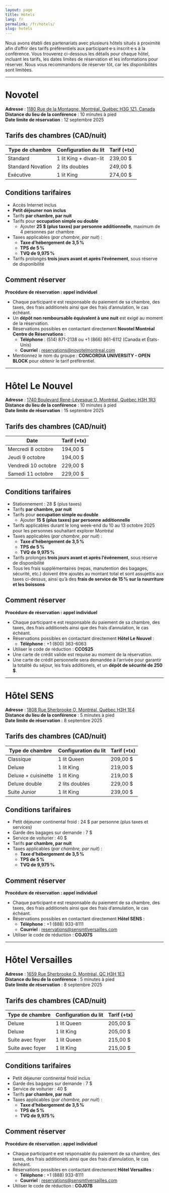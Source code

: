 ```yaml
---
layout: page
title: Hôtels
lang: fr
permalink: /fr/hotels/
slug: hotels
---
```


Nous avons établi des partenariats avec plusieurs hôtels situés à proximité afin d’offrir des tarifs préférentiels aux participant·e·s inscrit·e·s à la conférence. Vous trouverez ci-dessous les détails pour chaque hôtel, incluant les tarifs, les dates limites de réservation et les informations pour réserver. Nous vous recommandons de réserver tôt, car les disponibilités sont limitées.


---
# Novotel

**Adresse** : [1180 Rue de la Montagne, Montréal, Québec H3G 1Z1, Canada](https://maps.app.goo.gl/aG5UW4ULqqUQkB2x8) \
**Distance du lieu de la conférence** : 10 minutes à pied \
**Date limite de réservation** : 12 septembre 2025

## Tarifs des chambres (CAD/nuit)

| Type de chambre        | Configuration du lit                | Tarif (+tx) |
|------------------------|-------------------------------------|-------------|
| Standard               | 1 lit King + divan-lit              | 239,00 $    |
| Standard Novation      | 2 lits doubles                      | 249,00 $    |
| Exécutive              | 1 lit King                          | 274,00 $    |

## Conditions tarifaires

- Accès Internet inclus  
- **Petit déjeuner non inclus**  
- Tarifs **par chambre, par nuit**  
- Tarifs pour **occupation simple ou double**  
  - Ajouter **25 $ (plus taxes) par personne additionnelle**, maximum de 4 personnes par chambre  
- Taxes applicables (*par chambre, par nuit*) :  
  - **Taxe d’hébergement de 3,5 %**  
  - **TPS de 5 %**  
  - **TVQ de 9,975 %**  
- Tarifs prolongés **trois jours avant et après l’événement**, sous réserve de disponibilité  

## Comment réserver

**Procédure de réservation : appel individuel**

- Chaque participant·e est responsable du paiement de sa chambre, des taxes, des frais additionels ainsi que des frais d’annulation, le cas échéant.
- Un **dépôt non remboursable équivalent à une nuit** est exigé au moment de la réservation.
- Réservations possibles en contactant directement **Novotel Montréal Centre de Réservations** :  
  - **Téléphone** : (514) 871-2138 ou +1 (866) 861-6112 (Canada et États-Unis)  
  - **Courriel** : [reservations@novotelmontreal.com](mailto:reservations@novotelmontreal.com)  
- Mentionnez le nom du groupe : **CONCORDIA UNIVERSITY - OPEN BLOCK** pour obtenir le tarif préférentiel.

---
# Hôtel Le Nouvel

**Adresse** : [1740 Boulevard René-Lévesque O, Montréal, Québec H3H 1R3](https://maps.app.goo.gl/EEGD3E91MGS6DXkV8) \
**Distance du lieu de la conférence** : 10 minutes à pied \
**Date limite de réservation** : 15 septembre 2025

## Tarifs des chambres (CAD/nuit)

| Date                   | Tarif (+tx) |
|------------------------|-------------|
| Mercredi 8 octobre     | 194,00 $    |
| Jeudi 9 octobre        | 194,00 $    |
| Vendredi 10 octobre    | 229,00 $    |
| Samedi 11 octobre      | 229,00 $    |

## Conditions tarifaires

- Stationnement : 28 $ (plus taxes)  
- Tarifs **par chambre, par nuit**  
- Tarifs pour **occupation simple ou double**  
  - Ajouter **15 $ (plus taxes) par personne additionnelle**  
- Tarifs applicables durant le long week-end du 10 au 13 octobre 2025 pour les personnes souhaitant explorer Montréal  
- Taxes applicables (*par chambre, par nuit*) :  
  - **Taxe d’hébergement de 3,5 %**  
  - **TPS de 5 %**  
  - **TVQ de 9,975 %**  
- Tarifs prolongés **trois jours avant et après l’événement**, sous réserve de disponibilité  
- Tous les frais supplémentaires (repas, manutention des bagages, sécurité, etc.) doivent être ajoutés au montant total et sont assujettis aux taxes ci-dessus, ainsi qu’à des **frais de service de 15 % sur la nourriture et les boissons**  

## Comment réserver

**Procédure de réservation : appel individuel**

- Chaque participant·e est responsable du paiement de sa chambre, des taxes, des frais additionels ainsi que des frais d’annulation, le cas échéant.
- Réservations possibles en contactant directement **Hôtel Le Nouvel** :  
  - **Téléphone** : +1 (800) 363-6063  
- Utiliser le code de réduction : **CCOS25**  
- Une carte de crédit valide est requise au moment de la réservation.  
- Une carte de crédit personnelle sera demandée à l’arrivée pour garantir la totalité du séjour, les frais additionels, et un **dépôt de sécurité de 250 $**.

---
# Hôtel SENS

**Adresse** : [1808 Rue Sherbrooke O, Montréal, Québec H3H 1E4](https://maps.app.goo.gl/d9hWnXPAM5by9em98) \
**Distance du lieu de la conférence** : 5 minutes à pied \
**Date limite de réservation** : 8 septembre 2025

## Tarifs des chambres (CAD/nuit)

| Type de chambre        | Configuration du lit        | Tarif (+tx) |
|------------------------|-----------------------------|-------------|
| Classique              | 1 lit Queen                 | 209,00 $    |
| Deluxe                 | 1 lit King                  | 219,00 $    |
| Deluxe + cuisinette    | 1 lit King                  | 219,00 $    |
| Deluxe double          | 2 lits doubles              | 229,00 $    |
| Suite Junior           | 1 lit King                  | 239,00 $    |

## Conditions tarifaires

- Petit déjeuner continental froid : 24 $ par personne (plus taxes et services)  
- Garde des bagages sur demande : 7 $  
- Service de voiturier : 40 $  
- Tarifs **par chambre, par nuit**  
- Taxes applicables (*par chambre, par nuit*) :  
  - **Taxe d’hébergement de 3,5 %**  
  - **TPS de 5 %**  
  - **TVQ de 9,975 %**

## Comment réserver

**Procédure de réservation : appel individuel**

- Chaque participant·e est responsable du paiement de sa chambre, des taxes, des frais additionels ainsi que des frais d’annulation, le cas échéant.
- Réservations possibles en contactant directement **Hôtel SENS** :  
  - **Téléphone** : +1 (888) 933-8111  
  - **Courriel** : [reservations@sensmtlversailles.com](mailto:reservations@sensmtlversailles.com)  
- Utiliser le code de réduction : **COJ07S**

---
# Hôtel Versailles

**Adresse** : [1659 Rue Sherbrooke O, Montréal, QC H3H 1E3](https://maps.app.goo.gl/oyuTFor889jFQ6gY6) \
**Distance du lieu de la conférence** : 5 minutes à pied \
**Date limite de réservation** : 8 septembre 2025

## Tarifs des chambres (CAD/nuit)

| Type de chambre        | Configuration du lit        | Tarif (+tx) |
|------------------------|-----------------------------|-------------|
| Deluxe                 | 1 lit Queen                 | 205,00 $    |
| Deluxe                 | 1 lit King                  | 205,00 $    |
| Suite avec foyer       | 1 lit Queen                 | 215,00 $    |
| Suite avec foyer       | 1 lit King                  | 215,00 $    |

## Conditions tarifaires

- Petit déjeuner continental froid inclus  
- Garde des bagages sur demande : 7 $  
- Service de voiturier : 40 $  
- Tarifs **par chambre, par nuit**  
- Taxes applicables (*par chambre, par nuit*) :  
  - **Taxe d’hébergement de 3,5 %**  
  - **TPS de 5 %**  
  - **TVQ de 9,975 %**

## Comment réserver

**Procédure de réservation : appel individuel**

- Chaque participant·e est responsable du paiement de sa chambre, des taxes, des frais additionels ainsi que des frais d’annulation, le cas échéant.
- Réservations possibles en contactant directement **Hôtel Versailles** :  
  - **Téléphone** : +1 (888) 933-8111  
  - **Courriel** : [reservations@sensmtlversailles.com](mailto:reservations@sensmtlversailles.com)  
- Utiliser le code de réduction : **COJ07B**